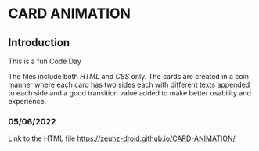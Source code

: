 # CARD ANIMATION

## Introduction

This is a fun Code Day

The files include both *HTML* and *CSS* only. The cards are created in a coin manner where each card has two sides each with different texts appended to each side and a good transition value added to make better usability and experience.

### 05/06/2022

Link to the HTML file https://zeuhz-droid.github.io/CARD-ANIMATION/
